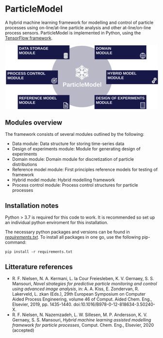 # ParticleModel
A hybrid machine learning framework for modelling and control of particle processes using on-line/at-line particle analysis and other at-line/on-line process sensors. ParticleModel is implemented in Python, using the [TensorFlow framework](https://www.tensorflow.org/).

![Overview](/documentation/overview.svg)

## Modules overview
The framework consists of several modules outlined by the following:
- Data module: Data structure for storing time-series data
- Design of experiments module: Module for generating design of experiments
- Domain module: Domain module for discretization of particle distributions
- Reference model module: First principles reference models for testing of framework
- Hybrid model module: Hybrid modelling framework
- Process control module: Process control structures for particle processes

## Installation notes
Python > 3.7 is required for this code to work. It is recommended so set up an individual python enviroment for this installation.

The necessary python packages and versions can be found in [_requirements.txt_](requirements.txt).
To install all packages in one go, use the following pip-command:

```
pip install -r requirements.txt
```

## Litterature references
- R. F. Nielsen, N. A. Kermani, L. la Cour Freiesleben, K. V. Gernaey, S. S. Mansouri, <em>Novel strategies for predictive particle monitoring and control using advanced image analysis</em>, in: A. A. Kiss, E. Zondervan, R. Lakerveld, L. zkan (Eds.), 29th European Symposium on Computer Aided Process Engineering, volume 46 of Comput. Aided Chem. Eng., Elsevier, 2019, pp. 1435-1440. doi:10.1016/B978-0-12-818634-3.50240-X.
- R. F. Nielsen, N. Nazemzadeh, L. W. Sillesen, M. P. Andersson, K. V.
Gernaey, S. S. Mansouri, <em>Hybrid machine learning assisted modelling framework for particle processes</em>, Comput. Chem. Eng., Elsevier, 2020 (accepted)
